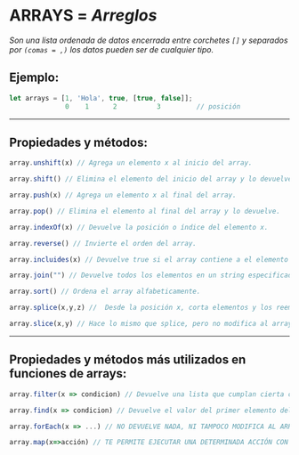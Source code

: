 # **ARRAYS** = _Arreglos_

_Son una lista ordenada de datos encerrada entre corchetes ``[]`` y separados por ``(comas = ,)`` los datos pueden ser de cualquier tipo._


## **Ejemplo:** 
~~~ js
let arrays = [1, 'Hola', true, [true, false]];
              0    1      2          3         // posición
~~~

<hr>

## **Propiedades y métodos:**

~~~ js
array.unshift(x) // Agrega un elemento x al inicio del array.

array.shift() // Elimina el elemento del inicio del array y lo devuelve.

array.push(x) // Agrega un elemento x al final del array.

array.pop() // Elimina el elemento al final del array y lo devuelve.

array.indexOf(x) // Devuelve la posición o índice del elemento x.

array.reverse() // Invierte el orden del array.

array.incluides(x) // Devuelve true si el array contiene a el elemento x.

array.join("") // Devuelve todos los elementos en un string especificado el separador.

array.sort() // Ordena el array alfabeticamente.

array.splice(x,y,z) //  Desde la posición x, corta elementos y los reemplaza con z. En síntesis, te permite agregar o eliminar un elemento del medio, "z" & "y" son opcionales.

array.slice(x,y) // Hace lo mismo que splice, pero no modifica al array original, "y" es opcional.
~~~

<hr>

## **Propiedades y métodos más utilizados en funciones de arrays:**

~~~js
array.filter(x => condicion) // Devuelve una lista que cumplan cierta condición, si no coincide devuelve el array VACÍO

array.find(x => condicion) // Devuelve el valor del primer elemento del array que cumple la función de prueba proporcionada (encuentra uno).

array.forEach(x => ...) // NO DEVUELVE NADA, NI TAMPOCO MODIFICA AL ARRAY ORIGINAL, PERO TE PERMITE EJECUTAR UNA ACCIÓN CON CADA ITEM DEL ARRAY.

array.map(x=>acción) // TE PERMITE EJECUTAR UNA DETERMINADA ACCIÓN CON CADA ITEM DEL ARRAY Y GUARDARLO EN UN ARRAY NUEVO.
~~~